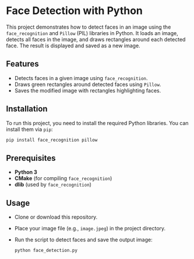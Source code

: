 # **Face Detection with Python**

This project demonstrates how to detect faces in an image using the `face_recognition` and `Pillow` (PIL) libraries in Python. It loads an image, detects all faces in the image, and draws rectangles around each detected face. The result is displayed and saved as a new image.

## Features
- Detects faces in a given image using `face_recognition`.
- Draws green rectangles around detected faces using `Pillow`.
- Saves the modified image with rectangles highlighting faces.

## Installation

To run this project, you need to install the required Python libraries. You can install them via `pip`:

```bash
pip install face_recognition pillow
```

## Prerequisites

- **Python 3**
- **CMake** (for compiling `face_recognition`)
- **dlib** (used by `face_recognition`)

## Usage

- Clone or download this repository.
- Place your image file (e.g., `image.jpeg`) in the project directory.
- Run the script to detect faces and save the output image:

    ```bash
    python face_detection.py
    ```